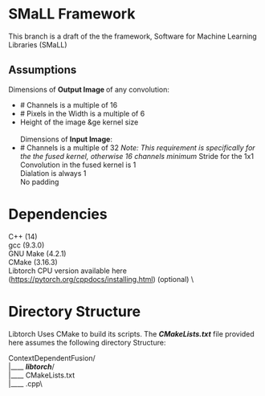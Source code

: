 # SMaLL Framework
This branch is a draft of the the framework, Software for Machine Learning Libraries (SMaLL)

## Assumptions
 Dimensions of <b> Output Image </b> of any convolution:
  * \# Channels is a multiple of 16
  * \# Pixels in the Width is a multiple of 6
  * Height of the image &ge  kernel size\
  \
Dimensions of <b> Input Image</b>:
  * \# Channels is a multiple of 32
  _Note: This requirement is specifically for the the fused kernel, otherwise 16 channels minimum_
Stride for the 1x1 Convolution in the fused kernel is 1\
Dialation is always 1\
No padding

# Dependencies
C++ (14)\
gcc (9.3.0)\
GNU Make (4.2.1)\
CMake (3.16.3)\
Libtorch CPU version available here (https://pytorch.org/cppdocs/installing.html) (optional) \


# Directory Structure
Libtorch Uses CMake to build its scripts. The <b>_CMakeLists.txt_</b> file provided here assumes the following directory Structure:

ContextDependentFusion/\
|____ <b>_libtorch_</b>/\
|____ CMakeLists.txt\
|____ <driver>.cpp\

